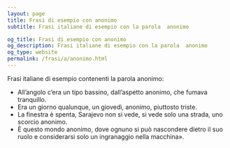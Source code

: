 ```yaml
---
layout: page
title: Frasi di esempio con anonimo 
subtitle: Frasi italiane di esempio con la parola  anonimo

og_title: Frasi di esempio con anonimo 
og_description: Frasi italiane di esempio con la parola  anonimo
og_type: website
permalink: /frasi/a/anonimo.html
---
```


Frasi italiane di esempio contenenti la parola anonimo:


- All’angolo c’era un tipo bassino, dall’aspetto anonimo, che fumava tranquillo.
- Era un giorno qualunque, un giovedì, anonimo, piuttosto triste.
- La finestra è spenta, Sarajevo non si vede, si vede solo una strada, uno scorcio anonimo.
- È questo mondo anonimo, dove ognuno si può nascondere dietro il suo ruolo e considerarsi solo un ingranaggio nella macchina».
